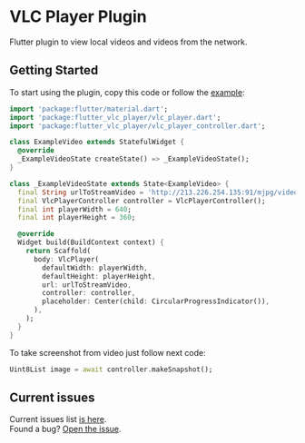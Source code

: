 #  VLC Player Plugin
Flutter plugin to view local videos and videos from the network.

## Getting Started
To start using the plugin, copy this code or follow the [example](https://github.com/solid-software/flutter_vlc_player/tree/master/example):
```dart
import 'package:flutter/material.dart';
import 'package:flutter_vlc_player/vlc_player.dart';
import 'package:flutter_vlc_player/vlc_player_controller.dart';

class ExampleVideo extends StatefulWidget {
  @override
  _ExampleVideoState createState() => _ExampleVideoState();
}

class _ExampleVideoState extends State<ExampleVideo> {
  final String urlToStreamVideo = 'http://213.226.254.135:91/mjpg/video.mjpg';
  final VlcPlayerController controller = VlcPlayerController();
  final int playerWidth = 640;
  final int playerHeight = 360;

  @override
  Widget build(BuildContext context) {
    return Scaffold(
      body: VlcPlayer(
        defaultWidth: playerWidth,
        defaultHeight: playerHeight,
        url: urlToStreamVideo,
        controller: controller,
        placeholder: Center(child: CircularProgressIndicator()),
      ),
    );
  }
}

```

To take screenshot from video just follow next code:
```dart
Uint8List image = await controller.makeSnapshot();
```
## Current issues
Current issues list [is here](https://github.com/solid-software/flutter_notification_settings/issues).   
Found a bug? [Open the issue](https://github.com/solid-software/flutter_notification_settings/issues/new).
